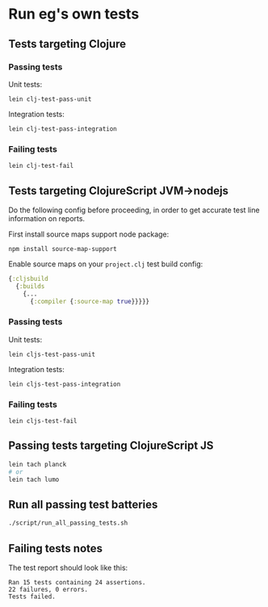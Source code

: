 # Run eg's own tests

## Tests targeting Clojure

### Passing tests
Unit tests:
```
lein clj-test-pass-unit
```
Integration tests:
```
lein clj-test-pass-integration
```

### Failing tests
```
lein clj-test-fail
```

## Tests targeting ClojureScript JVM->nodejs
Do the following config before proceeding, in order to get accurate test line
information on reports.

First install source maps support node package:
```
npm install source-map-support
```
Enable source maps on your `project.clj` test build config:
```clj
{:cljsbuild
  {:builds
    {...
      {:compiler {:source-map true}}}}}
```

### Passing tests
Unit tests:
```
lein cljs-test-pass-unit
```
Integration tests:
```
lein cljs-test-pass-integration
```

### Failing tests
```
lein cljs-test-fail
```

## Passing tests targeting ClojureScript JS
```sh
lein tach planck
# or
lein tach lumo
```

## Run all passing test batteries
```sh
./script/run_all_passing_tests.sh
```

## Failing tests notes
The test report should look like this:
```
Ran 15 tests containing 24 assertions.
22 failures, 0 errors.
Tests failed.
```
